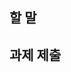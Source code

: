 <!-- PR 제목 : "홍길동 Git 이론 과제 제출합니다." -->

## 할 말
<!-- 과제에서 어려웠던 점, 느낀 점, 난이도 등을 간단히 적어주세요. 다음 과제 때 반영하겠습니다.-->

## 과제 제출
<!-- 옵시디언에 필기한 마크다운을 복사하여 ````` 아래에 붙여넣으세요. -->
`````
